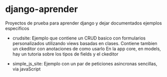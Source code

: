 # django-aprender
Proyectos de prueba para aprender django y dejar documentados ejemplos especificos

- crudsite: Ejemplo que contiene un CRUD basico con formularios personalizados utilizando views basadas en clases.
            Contiene tambien un ckeditor con anotaciones de como usarlo
            En la app core, en models, hay un tutoria sobre los tipos de fields y el ckeditor

- simple_js_site: Ejemplo con un par de peticiones asincronas sencillas, via javaScript
